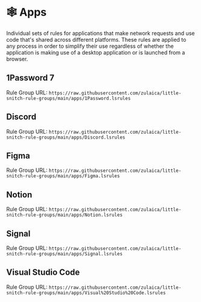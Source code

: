 # 🕸 Apps

Individual sets of rules for applications that make network requests and use
code that's shared across different platforms. These rules are applied to any
process in order to simplify their use regardless of whether the application is
making use of a desktop application or is launched from a browser.

## 1Password 7

Rule Group URL:
`https://raw.githubusercontent.com/zulaica/little-snitch-rule-groups/main/apps/1Password.lsrules`

## Discord

Rule Group URL:
`https://raw.githubusercontent.com/zulaica/little-snitch-rule-groups/main/apps/Discord.lsrules`

## Figma

Rule Group URL:
`https://raw.githubusercontent.com/zulaica/little-snitch-rule-groups/main/apps/Figma.lsrules`

## Notion

Rule Group URL:
`https://raw.githubusercontent.com/zulaica/little-snitch-rule-groups/main/apps/Notion.lsrules`

## Signal

Rule Group URL:
`https://raw.githubusercontent.com/zulaica/little-snitch-rule-groups/main/apps/Signal.lsrules`

## Visual Studio Code

Rule Group URL:
`https://raw.githubusercontent.com/zulaica/little-snitch-rule-groups/main/apps/Visual%20Studio%20Code.lsrules`
